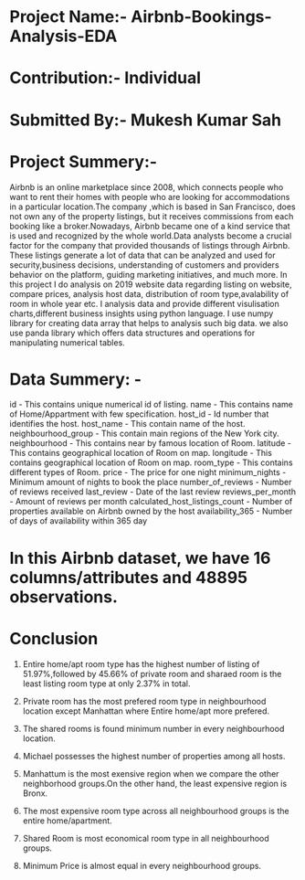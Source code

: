 #  Project Name:- Airbnb-Bookings-Analysis-EDA
# Contribution:- Individual
# Submitted By:- Mukesh Kumar Sah

# Project Summery:-
Airbnb is an online marketplace since 2008, which connects people who want to rent their homes with people who
are looking for accommodations in a particular location.The company ,which is based in San Francisco,
does not own any of the property listings, but it receives commissions from each booking like a broker.Nowadays, 
Airbnb became one of a kind service that is used and recognized by the whole world.Data analysts become a crucial factor
for the company that provided thousands of listings through Airbnb. These listings generate a lot of data that can 
be analyzed and used for security,business decisions, understanding of customers and providers behavior on the platform, 
guiding marketing initiatives, and much more.
In this project I do analysis on 2019 website data regarding listing on website, compare prices, analysis host data,
distribution of room type,avalability of room in whole year etc. I analysis data and provide different visulisation charts,different business insights
using python language. I use numpy library for creating data array that helps to analysis such big data.
we also use panda library which offers data structures and operations for manipulating numerical tables.

# Data Summery: - 
id - This contains unique numerical id of listing.
name - This contains name of Home/Appartment with few specification.
host_id - Id number that identifies the host.
host_name - This contain name of the host.
neighbourhood_group - This contain main regions of the New York city.
neighbourhood - This contains near by famous location of Room.
latitude - This contains geographical location of Room on map.
longitude - This contains geographical location of Room on map.
room_type - This contains different types of Room.
price - The price for one night
minimum_nights - Minimum amount of nights to book the place
number_of_reviews - Number of reviews received
last_review - Date of the last review
reviews_per_month - Amount of reviews per month
calculated_host_listings_count - Number of properties available on Airbnb owned by the host
availability_365 - Number of days of availability within 365 day

# In this Airbnb dataset, we have 16 columns/attributes and 48895 observations.
# Conclusion
1.	Entire home/apt room type has the highest number of listing of 51.97%,followed by 45.66% of private room and sharaed room is the   
    least listing room type at only 2.37% in total.

2.	Private room has the most prefered room type in neighbourhood location except Manhattan where Entire home/apt more prefered.

3. The shared rooms is found minimum number in every neighbourhood location.

4. Michael possesses the highest number of properties among all hosts.

5. Manhattum is the most exensive region when we compare the other neighborhood groups.On the other hand, the least expensive region is 
   Bronx.

6.	The most expensive room type across all neighbourhood groups is the entire home/apartment.

7. Shared Room is most economical room type in all neighbourhood groups.

8.	Minimum Price is almost equal in every neighbourhood groups.


